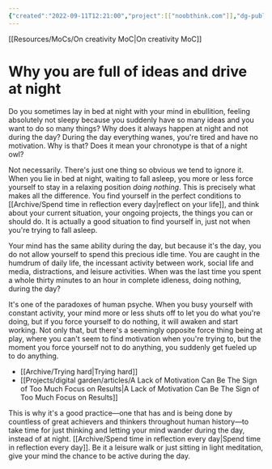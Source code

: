 ```yaml
---
{"created":"2022-09-11T12:21:00","project":[["noobthink.com"]],"dg-publish":true,"permalink":"/archive/why-you-are-full-of-ideas-and-drive-at-night/","dgPassFrontmatter":true,"updated":"2024-12-21T22:44:13.446+01:00"}
---
```


[[Resources/MoCs/On creativity MoC\|On creativity MoC]]
# Why you are full of ideas and drive at night
Do you sometimes lay in bed at night with your mind in ebullition, feeling absolutely not sleepy because you suddenly have so many ideas and you want to do so many things? Why does it always happen at night and not during the day? During the day everything wanes, you're tired and have no motivation. Why is that? Does it mean your chronotype is that of a night owl? 

Not necessarily. There's just one thing so obvious we tend to ignore it. 
When you lie in bed at night, waiting to fall asleep, you more or less force yourself to stay in a relaxing position *doing nothing*. This is precisely what makes all the difference. You find yourself in the perfect conditions to [[Archive/Spend time in reflection every day\|reflect on your life]], and think about your current situation, your ongoing projects, the things you can or should do. It is actually a good situation to find yourself in, just not when you're trying to fall asleep. 

Your mind has the same ability during the day, but because it's the day, you do not allow yourself to spend this precious idle time. You are caught in the humdrum of daily life, the incessant activity between work, social life and media, distractions, and leisure activities. When was the last time you spent a whole thirty minutes to an hour in complete idleness, doing nothing, during the day?

It's one of the paradoxes of human psyche. When you busy yourself with constant activity, your mind more or less shuts off to let you do what you're doing, but if you force yourself to do nothing, it will awaken and start working. Not only that, but there's a seemingly opposite force thing being at play, where you can't seem to find motivation when you're trying to, but the moment you force yourself not to do anything, you suddenly get fueled up to do anything. 
- [[Archive/Trying hard\|Trying hard]]
- [[Projects/digital garden/articles/A Lack of Motivation Can Be The Sign of Too Much Focus on Results\|A Lack of Motivation Can Be The Sign of Too Much Focus on Results]]

This is why it's a good practice—one that has and is being done by countless of great achievers and thinkers throughout human history—to take time for just thinking and letting your mind wander during the day, instead of at night. [[Archive/Spend time in reflection every day\|Spend time in reflection every day]].
Be it a leisure walk or just sitting in light meditation, give your mind the chance to be active during the day. 